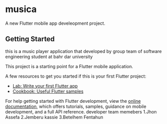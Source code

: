 # musica

A new Flutter mobile app develeopment project.

## Getting Started

this is a music player application that developed by group team of software engineering student at bahr dar university

This project is a starting point for a Flutter mobile application.

A few resources to get you started if this is your first Flutter project:

- [Lab: Write your first Flutter app](https://docs.flutter.dev/get-started/codelab)
- [Cookbook: Useful Flutter samples](https://docs.flutter.dev/cookbook)

For help getting started with Flutter development, view the
[online documentation](https://docs.flutter.dev/), which offers tutorials,
samples, guidance on mobile development, and a full API reference.
developer team memebers
1.Jhon Assefa
2.Jemberu kassie
3.Betelhem Fentahun
